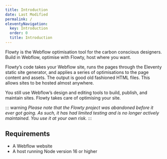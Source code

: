 ```yaml
---
title: Introduction
date: Last Modified
permalink: /
eleventyNavigation:
  key: Introduction
  order: 0
  title: Introduction
---
```


Flowty is the Webflow optimisation tool for the carbon conscious designers. Build in Webflow, optimise with Flowty, host where you want.

Flowty’s code takes your Webflow site, runs the pages through the Eleventy static site generator, and applies a series of optimisations to the page content and assets. The output is good old fashioned HTML files. This allows sites to be hosted almost anywhere.

You still use Webflow’s design and editing tools to build, publish, and maintain sites. Flowty takes care of optimising your site.

::: warning 
*Please note that the Flowty project was abandoned before it ever got going. As such, it has had limited testing and is no longer actively maintained. You use it at your own risk.*
:::

## Requirements

- A Webflow website
- A host running Node version 16 or higher
